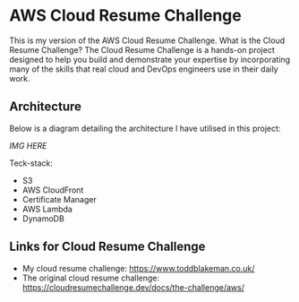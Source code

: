 # AWS Cloud Resume Challenge
This is my version of the AWS Cloud Resume Challenge. What is the Cloud Resume Challenge? The Cloud Resume Challenge is a hands-on project designed to help you build and demonstrate your expertise by incorporating many of the skills that real cloud and DevOps engineers use in their daily work.

## Architecture
Below is a diagram detailing the architecture I have utilised in this project:

*IMG HERE*

Teck-stack:
- S3
- AWS CloudFront
- Certificate Manager
- AWS Lambda
- DynamoDB

## Links for Cloud Resume Challenge
- My cloud resume challenge: https://www.toddblakeman.co.uk/
- The original cloud resume challenge: https://cloudresumechallenge.dev/docs/the-challenge/aws/
